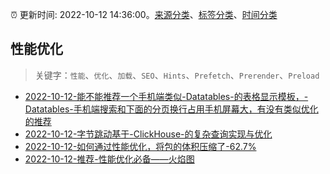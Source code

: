 :alarm_clock: 更新时间: 2022-10-12 14:36:00。[来源分类](../README.md)、[标签分类](../TAGS.md)、[时间分类](../TIMELINE.md)

## 性能优化


> 关键字：`性能`、`优化`、`加载`、`SEO`、`Hints`、`Prefetch`、`Prerender`、`Preload`



- [2022-10-12-能不能推荐一个手机端类似-Datatables-的表格显示模板，-Datatables-手机端搜索和下面的分页换行占用手机屏幕大，有没有类似优化的推荐](https://www.v2ex.com/t/886438) 
- [2022-10-12-字节跳动基于-ClickHouse-的复杂查询实现与优化](https://toutiao.io/k/in7zuo6) 
- [2022-10-12-如何通过性能优化，将包的体积压缩了-62.7%](https://toutiao.io/k/2u8dxr4) 
- [2022-10-12-推荐-性能优化必备——火焰图](https://toutiao.io/k/azf7ub6) 